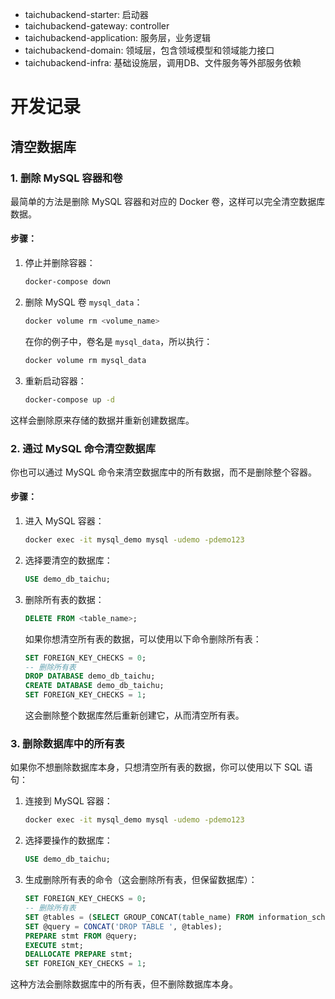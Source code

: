 
- taichubackend-starter: 启动器
- taichubackend-gateway: controller
- taichubackend-application: 服务层，业务逻辑
- taichubackend-domain: 领域层，包含领域模型和领域能力接口
- taichubackend-infra: 基础设施层，调用DB、文件服务等外部服务依赖


# 开发记录
## 清空数据库

### 1. **删除 MySQL 容器和卷**

最简单的方法是删除 MySQL 容器和对应的 Docker 卷，这样可以完全清空数据库数据。

#### 步骤：

1. 停止并删除容器：

   ```bash
   docker-compose down
   ```

2. 删除 MySQL 卷 `mysql_data`：

   ```bash
   docker volume rm <volume_name>
   ```

   在你的例子中，卷名是 `mysql_data`，所以执行：

   ```bash
   docker volume rm mysql_data
   ```

3. 重新启动容器：

   ```bash
   docker-compose up -d
   ```

这样会删除原来存储的数据并重新创建数据库。

### 2. **通过 MySQL 命令清空数据库**

你也可以通过 MySQL 命令来清空数据库中的所有数据，而不是删除整个容器。

#### 步骤：

1. 进入 MySQL 容器：

   ```bash
   docker exec -it mysql_demo mysql -udemo -pdemo123
   ```

2. 选择要清空的数据库：

   ```sql
   USE demo_db_taichu;
   ```

3. 删除所有表的数据：

   ```sql
   DELETE FROM <table_name>;
   ```

   如果你想清空所有表的数据，可以使用以下命令删除所有表：

   ```sql
   SET FOREIGN_KEY_CHECKS = 0;
   -- 删除所有表
   DROP DATABASE demo_db_taichu;
   CREATE DATABASE demo_db_taichu;
   SET FOREIGN_KEY_CHECKS = 1;
   ```

   这会删除整个数据库然后重新创建它，从而清空所有表。

### 3. **删除数据库中的所有表**

如果你不想删除数据库本身，只想清空所有表的数据，你可以使用以下 SQL 语句：

1. 连接到 MySQL 容器：

   ```bash
   docker exec -it mysql_demo mysql -udemo -pdemo123
   ```

2. 选择要操作的数据库：

   ```sql
   USE demo_db_taichu;
   ```

3. 生成删除所有表的命令（这会删除所有表，但保留数据库）：

   ```sql
   SET FOREIGN_KEY_CHECKS = 0;
   -- 删除所有表
   SET @tables = (SELECT GROUP_CONCAT(table_name) FROM information_schema.tables WHERE table_schema = 'demo_db_taichu');
   SET @query = CONCAT('DROP TABLE ', @tables);
   PREPARE stmt FROM @query;
   EXECUTE stmt;
   DEALLOCATE PREPARE stmt;
   SET FOREIGN_KEY_CHECKS = 1;
   ```

这种方法会删除数据库中的所有表，但不删除数据库本身。
